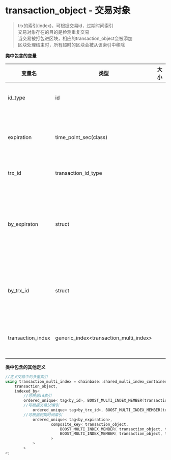# transaction_object - 交易对象
> trx的索引(index)，可根据交易id，过期时间索引             
> 交易对象存在的目的是检测重复交易        
> 当交易被打包进区块，相应的transaction_object会被添加            
> 区块处理结束时，所有超时的区块会被从该索引中移除          
                    
**类中包含的变量**

|变量名		|类型					|大小	|含义|
|----			|----					|----	|----|
|id_type		|id					|	|类本身id|
|expiration		|time_point_sec(class)			|	|交易到期时间|
|trx_id			|transaction_id_type			|	|交易id|
|by_expiraton		|struct					|	|根据交易到期时间检索|
|by_trx_id		|struct					|	|根据交易id检索|
|transaction_index	|generic_index<transaction_multi_index>	|	|交易索引集|

**类中包含的其他定义**
```C++
//定义交易中的多重索引
using transaction_multi_index = chainbase::shared_multi_index_container<
	transaction_object,
	indexed_by<
		//可根据id索引
		ordered_unique< tag<by_id>, BOOST_MULTI_INDEX_MEMBER(transaction_object, transaction_object::id_type, id)>,
		//可根据交易id索引
         	ordered_unique< tag<by_trx_id>, BOOST_MULTI_INDEX_MEMBER(transaction_object, transaction_id_type, trx_id)>,
		//可根据到期时间索引
         	ordered_unique< tag<by_expiration>,
            		composite_key< transaction_object,
              			BOOST_MULTI_INDEX_MEMBER( transaction_object, time_point_sec, expiration ),
               			BOOST_MULTI_INDEX_MEMBER( transaction_object, transaction_object::id_type, id)
            		>
        	>
      	>
>;

```
